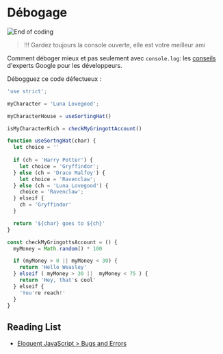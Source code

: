 # Débogage

![End of coding](http://www.commitstrip.com/wp-content/uploads/2016/03/Strip-Reflexion-de-codeur-4-650-final.jpg)

> !!! Gardez toujours la console ouverte, elle est votre meilleur ami

Comment déboger mieux et pas seulement avec `console.log`: les [conseils](https://developers.google.com/web/tools/chrome-devtools/javascript/) d'experts Google pour les développeurs.

Débogguez ce code défectueux :

```js
'use strict';

myCharacter = 'Luna Lovegood';

myCharacterHouse = useSortingHat()

isMyCharacterRich = checkMyGringottAccount()

function useSortngHat(char) {
  let choice = ''
  
  if (ch = 'Harry Potter') {
    let choice = 'Gryffindor';
  } else (ch = 'Draco Malfoy') {
    let choice = 'Ravenclaw';
  } else (ch = 'Luna Lovegood') {
    choice = 'Ravenclaw';
  } elseif {
    ch = 'Gryffindor'
  }

  return '${char} goes to ${ch}'
}

const checkMyGringottsAccount = () {
  myMoney = Math.random() * 100

  if (myMoney > 0 || myMoney < 30) {
    return 'Hello Weasley'
  } elseif ( myMoney > 30 ||  myMoney < 75 ) {
    return 'Hey, that's cool'
  } elseif {
    'You're reach!'
  }
}

```

## Reading List

+ [Eloquent JavaScript > Bugs and Errors](https://eloquentjavascript.net/08_error.html)
